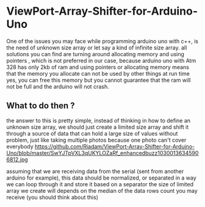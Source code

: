 # ViewPort-Array-Shifter-for-Arduino-Uno
One of the issues you may face while programming arduino uno with c++, is the need of unknown size array or let say a kind of infinite size array.
all solutions you can find are turning around allocating memory and using pointers , which is not preferred in our case, because arduino uno with Atm 328
has only 2kb of ram and using pointers or allocating memory means that the memory you allocate can not be used by other things at run time
yes, you can free this memory but you cannot guarantee that the ram will not be full and the arduino will not crash.

## What to do then ?
the answer to this is pretty simple, instead of thinking in how to define an unknown size array, we should just create a limited size array and shift it through
a source of data that can hold a large size of values without problem, just like taking multiple photos because one photo can't cover everybody
https://github.com/Riadam/ViewPort-Array-Shifter-for-Arduino-Uno/blob/master/SwYJTpVXL3qUKYLOZaRf_enhancedbuzz10300136345906812.jpg

assuming that we are receiving data from the serial (sent from another arduino for example), this data should be normalized, or separated in a way we can 
loop through it and store it based on a separator
the size of limited array we create will depends on the median of the data rows count you may receive (you should think about this)
